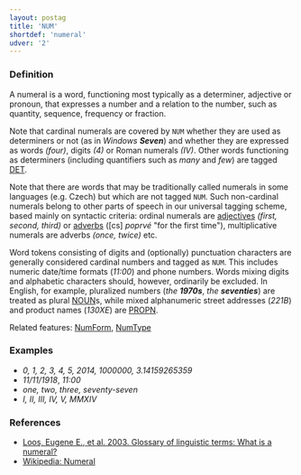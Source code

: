 ```yaml
---
layout: postag
title: 'NUM'
shortdef: 'numeral'
udver: '2'
---
```


### Definition

A numeral is a word, functioning most typically as a determiner,
adjective or pronoun, that expresses a number and a relation to the
number, such as quantity, sequence, frequency or fraction.

Note that cardinal numerals are covered by `NUM` whether they are used
as determiners or not (as in _Windows <b>Seven</b>_) and whether they
are expressed as words _(four)_, digits _(4)_ or Roman numerals
_(IV)_. Other words functioning as determiners (including quantifiers
such as _many_ and _few_) are tagged [DET]().

Note that there are words that may be traditionally called numerals in
some languages (e.g. Czech) but which are not tagged `NUM`. Such
non-cardinal numerals belong to other parts of speech in our universal
tagging scheme, based mainly on syntactic criteria: ordinal numerals
are [adjectives](ADJ) _(first, second, third)_ or [adverbs](ADV) ([cs]
_poprvé_ "for the first time"), multiplicative numerals are adverbs
_(once, twice)_ etc.

Word tokens consisting of digits and (optionally) punctuation characters are 
generally considered cardinal numbers and tagged as `NUM`. 
This includes numeric date/time formats (_11:00_) and phone numbers.
Words mixing digits and alphabetic characters should, however, ordinarily 
be excluded. In English, for example, pluralized numbers 
(_the <b>1970s</b>_, _the <b>seventies</b>_) are treated as plural [NOUN]()s, 
while mixed alphanumeric street addresses (_221B_) and product names 
(_130XE_) are [PROPN]().

Related features: [NumForm](), [NumType]()

### Examples

- _0, 1, 2, 3, 4, 5, 2014, 1000000, 3.14159265359_
- _11/11/1918_, _11:00_
- _one, two, three, seventy-seven_
- _I, II, III, IV, V, MMXIV_

### References

- [Loos, Eugene E., et al. 2003. Glossary of linguistic terms: What is a numeral?](http://www-01.sil.org/linguistics/GlossaryOfLinguisticTerms/WhatIsANumeral.htm)
- [Wikipedia: Numeral](http://en.wikipedia.org/wiki/Numeral_%28linguistics%29)
<!-- Interlanguage links updated So kvě 14 19:01:52 CEST 2022 -->

